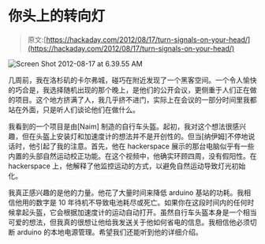 # 你头上的转向灯

> 原文:[https://hackaday.com/2012/08/17/turn-signals-on-your-head/](https://hackaday.com/2012/08/17/turn-signals-on-your-head/)

![](../Images/515e9b884a403c3c7f200f434e7c94f8.png "Screen Shot 2012-08-17 at 6.39.55 AM")

几周前，我在洛杉矶的卡尔弗城，碰巧在附近发现了一个黑客空间。一个令人愉快的巧合是，我选择随机出现的那个晚上，是他们的公开会议，更侧重于人们正在做的项目。这个地方挤满了人，我几乎挤不进门，实际上在会议的一部分时间里我都站在外面，只是听人们谈论他们在做什么。

我看到的一个项目是由[Naim] 制造的自行车头盔。起初，我对这个想法很感兴趣，但在头盔上安装灯和加速度计的想法并不是开创性的。但当[纳伊姆]不停地说话时，他引起了我的注意。首先，他在 hackerspace 展示的那台电脑似乎有一些内置的头部自然运动校正功能。在这个视频中，他确实环顾四周，没有假阳性。在 hackerspace 上，他解释了他监控运动的方式，以避免自然运动导致灯光初始化。

我真正感兴趣的是他的力量。他花了大量时间来降低 arduino 基站的功耗。我相信他用的数字是 10 年待机不导致电池耗尽或死亡。如果你在这段时间内的任何时候拿起头盔，它会根据加速度计的运动自动打开。虽然自行车头盔本身是一个相当可爱的想法，但我真的很想让他给我发送关于他如何省电的信息。我相信他必须切断 arduino 的本地电源管理。希望我们还能听到他的详细介绍。